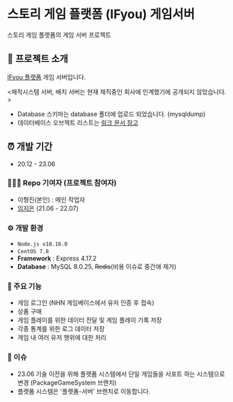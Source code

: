 # 스토리 게임 플랫폼 (IFyou) 게임서버
스토리 게임 플랫폼의 게임 서버 프로젝트


## 📱 프로젝트 소개
[IFyou 플랫폼](https://lessgame.notion.site/IF-you-368bfdfe9e1546ddb67576a62382092a?pvs=4)  게임 서버입니다.

<제작시스템 서버, 배치 서버는 현재 재직중인 회사에 인계했기에 공개되지 않았습니다. >

- Database 스키마는 database 폴더에 업로드 되었습니다. (mysqldump)
- 데이터베이스 오브젝트 리스트는 [링크 문서 참고](https://lessgame.notion.site/MySQL-Object-e980c0dec5414aa9896067c8a8e1876b?pvs=4)


## ⏰ 개발 기간
* 20.12 - 23.06

### 🧑‍🤝‍🧑 Repo 기여자 (프로젝트 참여자)
- 이형진(본인) : 메인 작업자 
- [임지은](https://github.com/ije90s) (21.06 - 22.07)


### ⚙️ 개발 환경
- `Node.js v18.16.0`
- `CentOS 7.8`
- **Framework** : Express 4.17.2
- **Database** : MySQL 8.0.25, ~~Redis~~(비용 이슈로 중간에 제거)

### 📌 주요 기능
- 게임 로그인 (NHN 게임베이스에서 유저 인증 후 접속)
- 상품 구매
- 게임 플레이를 위한 데이터 전달 및 게임 플레이 기록 저장
- 각종 통계를 위한 로그 데이터 저장
- 게임 내 여러 유저 행위에 대한 처리


### 👣 이슈
- 23.06 기술 이전을 위해 플랫폼 시스템에서 단일 게임들을 서포트 하는 시스템으로 변경 (PackageGameSystem 브랜치)
- 플랫폼 시스템은 '플랫폼-서버' 브랜치로 이동합니다. 
